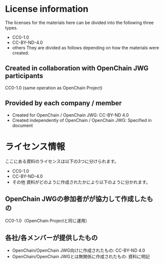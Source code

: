 # License information
The licenses for the materials here can be divided into the following three types.
- CC0-1.0
- CC-BY-ND-4.0
- others
They are divided as follows depending on how the materials were created.

## Created in collaboration with OpenChain JWG participants
CC0-1.0 (same operation as OpenChain Project)

## Provided by each company / member
- Created for OpenChain / OpenChain JWG: CC-BY-ND 4.0
- Created independently of OpenChain / OpenChain JWG: Specified in document

# ライセンス情報
ここにある資料のライセンスは以下の3つに分けられます。
- CC0-1.0
- CC-BY-ND-4.0
- その他
資料がどのように作成されたかにより以下のように分かれます。

## OpenChain JWGの参加者がが協力して作成したもの
CC0-1.0（OpenChain Projectと同じ運用）

## 各社/各メンバーが提供したもの
- OpenChain/OpenChain JWG向けに作成されたもの: CC-BY-ND 4.0
- OpenChain/OpenChain JWGとは無関係に作成されたもの: 資料に明記

